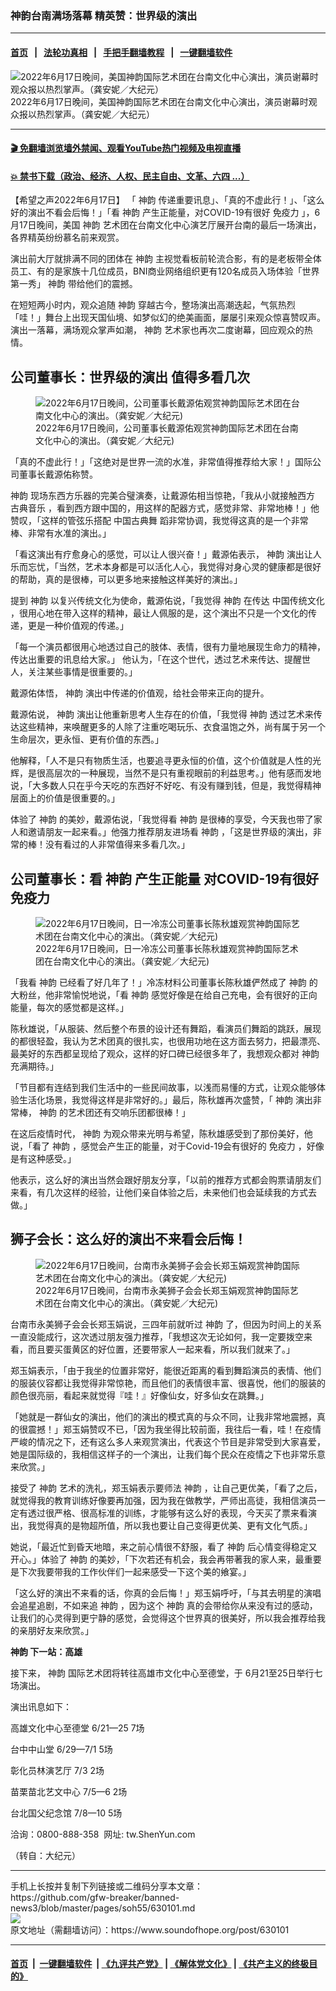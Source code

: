 ### 神韵台南满场落幕 精英赞：世界级的演出 
------------------------

#### [首页](https://github.com/gfw-breaker/banned-news3/blob/master/README.md) &nbsp;&nbsp;|&nbsp;&nbsp; [法轮功真相](https://github.com/begood0513/basic/blob/master/README.md)  &nbsp;&nbsp;|&nbsp;&nbsp; [手把手翻墙教程](https://github.com/gfw-breaker/guides/wiki)  &nbsp;&nbsp;|&nbsp;&nbsp; [一键翻墙软件](https://github.com/gfw-breaker/nogfw/blob/master/README.md)  



<div><img alt="2022年6月17日晚间，美国神韵国际艺术团在台南文化中心演出，演员谢幕时观众报以热烈掌声。（龚安妮／大纪元）" src="https://img.soundofhope.org/2022-06/1655520442273.jpg"/>
<br/><figcaption class="caption">
 2022年6月17日晚间，美国神韵国际艺术团在台南文化中心演出，演员谢幕时观众报以热烈掌声。（龚安妮／大纪元）
</figcaption></div><hr/>

#### [ 🎬  免翻墙浏览墙外禁闻、观看YouTube热门视频及电视直播](https://github.com/gfw-breaker/HelloWorld)

#### [ 💥  禁书下载（政治、经济、人权、民主自由、文革、六四 ...）](https://github.com/gfw-breaker/books/blob/master/README.md)

<div><div class="Content__Wrapper sc-1bvya0-0 grZQxZ">
 <p class="meta-top">
  <span class="meta">
   【希望之声2022年6月17日】
  </span>
  「
  <ok href="/term/16755">
   神韵
  </ok>
  传递重要讯息」、「真的不虚此行！」、「这么好的演出不看会后悔！」「看
  <ok href="/term/16755">
   神韵
  </ok>
  产生正能量，对COVID-19有很好
  <ok href="/term/6729">
   免疫力
  </ok>
  」，6月17日晚间，美国
  <ok href="/term/16755">
   神韵
  </ok>
  艺术团在台南文化中心演艺厅展开台南的最后一场演出，各界精英纷纷慕名前来观赏。
 </p>
 <p>
  演出前大厅就排满不同的团体在
  <ok href="/term/16755">
   神韵
  </ok>
  主视觉看板前轮流合影，有的是老板带全体员工、有的是家族十几位成员，BNI商业网络组织更有120名成员入场体验「世界第一秀」
  <ok href="/term/16755">
   神韵
  </ok>
  带给他们的震撼。
 </p>
 <p>
  在短短两小时内，观众追随
  <ok href="/term/16755">
   神韵
  </ok>
  穿越古今，整场演出高潮迭起，气氛热烈「哇！」舞台上出现天国仙境、如梦似幻的绝美画面，屡屡引来观众惊喜赞叹声。演出一落幕，满场观众掌声如潮，
  <ok href="/term/16755">
   神韵
  </ok>
  艺术家也再次二度谢幕，回应观众的热情。
 </p>
 <h2>
  公司董事长：世界级的演出 值得多看几次
 </h2>
 <figure class="OImage__StyledFigure-sc-1lfley0-0 hHSfVg">
  <img alt="2022年6月17日晚间，公司董事长戴源佑观赏神韵国际艺术团在台南文化中心的演出。（龚安妮／大纪元)" src="https://img.soundofhope.org/2022-06/1655520333886.jpg"/>
  <br/><figcaption>
   2022年6月17日晚间，公司董事长戴源佑观赏神韵国际艺术团在台南文化中心的演出。（龚安妮／大纪元)
  </figcaption>
 </figure>
 <p>
  「真的不虚此行！」「这绝对是世界一流的水准，非常值得推荐给大家！」国际公司董事长戴源佑称赞。
 </p>
 <p>
  <ok href="/term/16755">
   神韵
  </ok>
  现场东西方乐器的完美合璧演奏，让戴源佑相当惊艳，「我从小就接触西方
  <ok href="/term/5921">
   古典音乐
  </ok>
  ，看到西方跟中国的，用这样的配器方式，感觉非常、非常地棒！」他赞叹，「这样的管弦乐搭配
  <ok href="/term/24612">
   中国古典舞
  </ok>
  蹈非常协调，我觉得这真的是一个非常棒、非常有水准的演出。」
 </p>
 <p>
  「看这演出有疗愈身心的感觉，可以让人很兴奋！」戴源佑表示，
  <ok href="/term/16755">
   神韵
  </ok>
  演出让人乐而忘忧，「当然，艺术本身都是可以活化人心，我觉得对身心灵的健康都是很好的帮助，真的是很棒，可以更多地来接触这样美好的演出。」
 </p>
 <p>
  提到
  <ok href="/term/16755">
   神韵
  </ok>
  以复兴传统文化为使命，戴源佑说，「我觉得
  <ok href="/term/16755">
   神韵
  </ok>
  在传达
  <ok href="/term/6521">
   中国传统文化
  </ok>
  ，很用心地在带入这样的精神，最让人佩服的是，这个演出不只是一个文化的传递，更是一种价值观的传递。」
 </p>
 <p>
  「每一个演员都很用心地透过自己的肢体、表情，很有力量地展现生命力的精神，传达出重要的讯息给大家。」 他认为，「在这个世代，透过艺术来传达、提醒世人，关注某些事情是很重要的。」
 </p>
 <p>
  戴源佑体悟，
  <ok href="/term/16755">
   神韵
  </ok>
  演出中传递的价值观，给社会带来正向的提升。
 </p>
 <p>
  戴源佑说，
  <ok href="/term/16755">
   神韵
  </ok>
  演出让他重新思考人生存在的价值，「我觉得
  <ok href="/term/16755">
   神韵
  </ok>
  透过艺术来传达这些精神，来唤醒更多的人除了注重吃喝玩乐、衣食温饱之外，尚有属于另一个生命层次，更永恒、更有价值的东西。」
 </p>
 <p>
  他解释，「人不是只有物质生活，也要追寻更永恒的价值，这个价值就是人性的光辉，是很高层次的一种展现，当然不是只有重视眼前的利益思考。」他有感而发地说，「大多数人只在乎今天吃的东西好不好吃、有没有赚到钱，但是，我觉得精神层面上的价值是很重要的。」
 </p>
 <p>
  体验了
  <ok href="/term/16755">
   神韵
  </ok>
  的美妙，戴源佑说，「我觉得看
  <ok href="/term/16755">
   神韵
  </ok>
  是很棒的享受，今天我也带了家人和邀请朋友一起来看。」他强力推荐朋友进场看
  <ok href="/term/16755">
   神韵
  </ok>
  ，「这是世界级的演出，非常的棒！没有看过的人非常值得来多看几次。」
 </p>
 <h2>
  公司董事长：看
  <ok href="/term/16755">
   神韵
  </ok>
  产生正能量 对COVID-19有很好
  <ok href="/term/6729">
   免疫力
  </ok>
 </h2>
 <figure class="OImage__StyledFigure-sc-1lfley0-0 hHSfVg">
  <img alt="2022年6月17日晚间，日一冷冻公司董事长陈秋雄观赏神韵国际艺术团在台南文化中心的演出。（龚安妮／大纪元)" src="https://img.soundofhope.org/2022-06/1655520375015.jpg"/>
  <br/><figcaption>
   2022年6月17日晚间，日一冷冻公司董事长陈秋雄观赏神韵国际艺术团在台南文化中心的演出。（龚安妮／大纪元)
  </figcaption>
 </figure>
 <p>
  「我看
  <ok href="/term/16755">
   神韵
  </ok>
  已经看了好几年了！」冷冻材料公司董事长陈秋雄俨然成了
  <ok href="/term/16755">
   神韵
  </ok>
  的大粉丝，他非常愉悦地说，「看
  <ok href="/term/16755">
   神韵
  </ok>
  感觉好像是在给自己充电，会有很好的正向能量，每次的感觉都是这样。」
 </p>
 <p>
  陈秋雄说，「从服装、然后整个布景的设计还有舞蹈，看演员们舞蹈的跳跃，展现的都很轻盈，我认为艺术团真的很扎实，也很用功地在这方面去努力，把最漂亮、最美好的东西都呈现给了观众，这样的好口碑已经很多年了，我想观众都对
  <ok href="/term/16755">
   神韵
  </ok>
  充满期待。」
 </p>
 <p>
  「节目都有连结到我们生活中的一些民间故事，以浅而易懂的方式，让观众能够体验生活化场景，我觉得这样是非常好的。」最后，陈秋雄再次盛赞，「
  <ok href="/term/16755">
   神韵
  </ok>
  演出非常棒，
  <ok href="/term/16755">
   神韵
  </ok>
  的艺术团还有交响乐团都很棒！」
 </p>
 <p>
  在这后疫情时代，
  <ok href="/term/16755">
   神韵
  </ok>
  为观众带来光明与希望，陈秋雄感受到了那份美好，他说，「看了
  <ok href="/term/16755">
   神韵
  </ok>
  ，感觉会产生正的能量，对于Covid-19会有很好的
  <ok href="/term/6729">
   免疫力
  </ok>
  ，好像是有这种感受。」
 </p>
 <p>
  他表示，这么好的演出当然会跟好朋友分享，「以前的推荐方式都会购票请朋友们来看，有几次这样的经验，让他们亲自体验之后，未来他们也会延续我的方式去做。」
 </p>
 <h2>
  狮子会长：这么好的演出不来看会后悔！
 </h2>
 <figure class="OImage__StyledFigure-sc-1lfley0-0 hHSfVg">
  <img alt="2022年6月17日晚间，台南市永美狮子会会长郑玉娟观赏神韵国际艺术团在台南文化中心的演出。（龚安妮／大纪元)" src="https://img.soundofhope.org/2022-06/1655520409526.jpg"/>
  <br/><figcaption>
   2022年6月17日晚间，台南市永美狮子会会长郑玉娟观赏神韵国际艺术团在台南文化中心的演出。（龚安妮／大纪元)
  </figcaption>
 </figure>
 <p>
  台南市永美狮子会会长郑玉娟说，三四年前就听过
  <ok href="/term/16755">
   神韵
  </ok>
  了，但因为时间上的关系一直没能成行，这次透过朋友强力推荐，「我想这次无论如何，我一定要拨空来看，而且要买蛋黄区的好位置，还要带家人一起来看，所以我们就来了。」
 </p>
 <p>
  郑玉娟表示，「由于我坐的位置非常好，能很近距离的看到舞蹈演员的表情、他们的服装仪容都让我觉得非常惊艳，而且他们的表情很丰富、很喜悦，他们的服装的颜色很亮丽，看起来就觉得『哇！』好像仙女，好多仙女在跳舞。」
 </p>
 <p>
  「她就是一群仙女的演出，他们的演出的模式真的与众不同，让我非常地震撼，真的很震撼！」郑玉娟赞叹不已，「因为我坐得比较前面，我往后一看，哇！在疫情严峻的情况之下，还有这么多人来观赏演出，代表这个节目是非常受到大家喜爱，她是国际级的，我相信这样子的一个演出，让我们每个民众在疫情之下也非常乐意来欣赏。」
 </p>
 <p>
  接受了
  <ok href="/term/16755">
   神韵
  </ok>
  艺术的洗礼，郑玉娟表示要师法
  <ok href="/term/16755">
   神韵
  </ok>
  ，让自己更优美，「看了之后，就觉得我的教育训练好像要再加强，因为我在做教学，严师出高徒，我相信演员一定有透过很严格、很高标准的训练，才能够有这么好的表现，今天买了票来看演出，我觉得真的是物超所值，所以我也要让自己变得更优美、更有文化气质。」
 </p>
 <p>
  她说，「最近忙到昏天地暗，来之前心情很不舒服，看了
  <ok href="/term/16755">
   神韵
  </ok>
  后心情变得稳定又开心。」体验了
  <ok href="/term/16755">
   神韵
  </ok>
  的美妙，「下次若还有机会，我会再带著我的家人来，最重要是下次我要带我的工作伙伴们一起来感受一下这个美的飨宴。」
 </p>
 <p>
  「这么好的演出不来看的话，你真的会后悔！」郑玉娟呼吁，「与其去明星的演唱会追星追剧，不如来追
  <ok href="/term/16755">
   神韵
  </ok>
  ，因为这个
  <ok href="/term/16755">
   神韵
  </ok>
  真的会带给你从来没有过的感动，让我们的心灵得到更宁静的感觉，会觉得这个世界真的很美好，所以我会推荐给我的亲朋好友来欣赏。」
 </p>
 <p>
  <strong>
   <ok href="/term/16755">
    神韵
   </ok>
   下一站：高雄
  </strong>
 </p>
 <p>
  接下来，
  <ok href="/term/16755">
   神韵
  </ok>
  国际艺术团将转往高雄市文化中心至德堂，于 6月21至25日举行七场演出。
 </p>
 <p>
  演出讯息如下：
 </p>
 <p>
  高雄文化中心至德堂 6/21—25 7场
 </p>
 <p>
  台中中山堂 6/29—7/1 5场
 </p>
 <p>
  彰化员林演艺厅 7/3 2场
 </p>
 <p>
  苗栗苗北艺文中心 7/5—6 2场
 </p>
 <p>
  台北国父纪念馆 7/8—10 5场
 </p>
 <p>
  洽询：0800-888-358  网址:
  <ok href="https://zh-tw.shenyun.com/tw" rel="noopener noreferrer" target="_blank">
   tw.ShenYun.com
  </ok>
 </p>
 <p>
  （转自：大纪元）
 </p>
</div>
</div>
<hr/>
手机上长按并复制下列链接或二维码分享本文章：<br/>
https://github.com/gfw-breaker/banned-news3/blob/master/pages/soh55/630101.md <br/>
<a href='https://github.com/gfw-breaker/banned-news3/blob/master/pages/soh55/630101.md'><img src='https://github.com/gfw-breaker/banned-news3/blob/master/pages/soh55/630101.md.png'/></a> <br/>
原文地址（需翻墙访问）：https://www.soundofhope.org/post/630101


------------------------
#### [首页](https://github.com/gfw-breaker/banned-news3/blob/master/README.md) &nbsp;|&nbsp; [一键翻墙软件](https://github.com/gfw-breaker/nogfw/blob/master/README.md) &nbsp;| [《九评共产党》](https://github.com/gfw-breaker/9ping.md/blob/master/README.md#九评之一评共产党是什么) | [《解体党文化》](https://github.com/gfw-breaker/jtdwh.md/blob/master/README.md) | [《共产主义的终极目的》](https://github.com/gfw-breaker/gczydzjmd.md/blob/master/README.md)


<img src='http://gfw-breaker.win/banned-news3/pages/soh55/630101.md' width='0px' height='0px'/>
